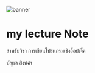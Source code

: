 ![banner](https://picsum.photos/800/250)
# my lecture Note

สำหรับวิชา การเขียนโปรเเกรมเชิงอ็อปเจ็ค

บัญชา สิงห์คำ
